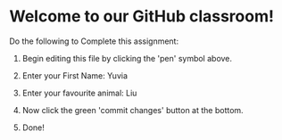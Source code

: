 # Welcome to our GitHub classroom!

Do the following to Complete this assignment:

1. Begin editing this file by clicking the 'pen' symbol above.

2. Enter your First Name: Yuvia

3. Enter your favourite animal: Liu

4. Now click the green 'commit changes' button at the bottom.

5. Done!
